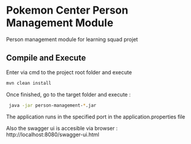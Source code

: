 

# Pokemon Center Person Management Module

Person management module for learning squad projet

## Compile and Execute

Enter via cmd to the project root folder and execute

```bash
mvn clean install
```

Once finished, go to the target folder and execute :

```bash
 java -jar person-management-*.jar 
```

The application runs in the specified port in the application.properties file

Also the swagger ui is accesible via browser : http://localhost:8080/swagger-ui.html


